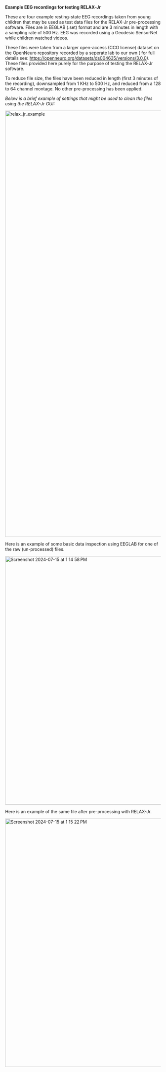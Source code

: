 **Example EEG recordings for testing RELAX-Jr**

These are four example resting-state EEG recordings taken from young children that may be used as test data files for the RELAX-Jr pre-processing software. Files are in EEGLAB (.set) format and are 3 minutes in length with a sampling rate of 500 Hz. EEG was recorded using a Geodesic SensorNet while children watched videos. 

These files were taken from a larger open-access (CCO license) dataset on the OpenNeuro repository recorded by a seperate lab to our own ( for full details see: https://openneuro.org/datasets/ds004635/versions/3.0.0). These files provided here purely for the purpose of testing the RELAX-Jr software. 

To reduce file size, the files have been reduced in length (first 3 minutes of the recording), downsampled from 1 KHz to 500 Hz, and reduced from a 128 to 64 channel montage. No other pre-processing has been applied. 


*Below is a brief example of settings that might be used to clean the files using the RELAX-Jr GUI:*

<img width="1373" alt="relax_jr_example" src="https://github.com/user-attachments/assets/61425845-6eff-48be-8812-4d558af2cf7f">



Here is an example of some basic data inspection using EEGLAB for one of the raw (un-processed) files.

<img width="800" alt="Screenshot 2024-07-15 at 1 14 58 PM" src="https://github.com/user-attachments/assets/68e19314-c175-4418-8c84-d95bc902732e">


Here is an example of the same file after pre-processing with RELAX-Jr. 

<img width="800" alt="Screenshot 2024-07-15 at 1 15 22 PM" src="https://github.com/user-attachments/assets/ba2190d7-2827-4659-946c-2efda02ba5dd">
